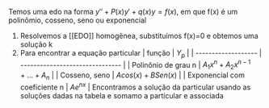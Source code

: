 Temos uma edo na forma
$y'' +P(x)y'+q(x)y=f(x)$, em que f(x) é um polinômio, cosseno, seno ou exponencial

1. Resolvemos a [[EDO]] homogênea, substituímos f(x)=0 e obtemos uma solução k
2. Para encontrar a equação particular
| função              | $Y_p$                           |
| ------------------- | ------------------------------- |
| Polinônio de grau n | $A_1x^n + A_2x^{n-1}+...+A_{n}$ |
| Cosseno, seno       |             $Acos(x)+BSen(x)$                    |
| Exponencial com coeficiente n        | $Ae^{nx}$                             |
Encontramos a solução da particular usando as soluções dadas na tabela e somamo a particular e associada
